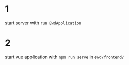 # 1
start server with `run EwdApplication`

# 2
start vue application with `npm run serve` in `ewd/frontend/`
